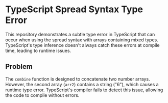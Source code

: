 # TypeScript Spread Syntax Type Error

This repository demonstrates a subtle type error in TypeScript that can occur when using the spread syntax with arrays containing mixed types.  TypeScript's type inference doesn't always catch these errors at compile time, leading to runtime issues.

## Problem

The `combine` function is designed to concatenate two number arrays. However, the second array (`arr2`) contains a string ("6"), which causes a runtime type error.  TypeScript's compiler fails to detect this issue, allowing the code to compile without errors.